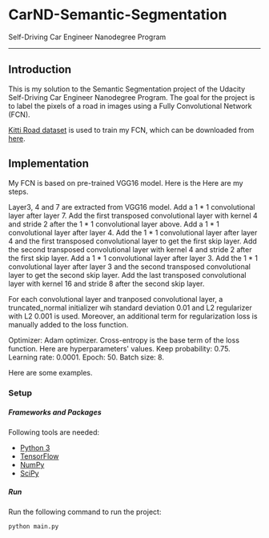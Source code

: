 # CarND-Semantic-Segmentation # 
Self-Driving Car Engineer Nanodegree Program

---

## Introduction ##

This is my solution to the Semantic Segmentation project of the Udacity Self-Driving Car Engineer Nanodegree Program. The goal for the project is to label the pixels of a road in images using a Fully Convolutional Network (FCN).

[Kitti Road dataset](http://www.cvlibs.net/datasets/kitti/eval_road.php) is used to train my FCN, which can be downloaded from [here](http://www.cvlibs.net/download.php?file=data_road.zip).

## Implementation ##

My FCN is based on pre-trained VGG16 model. Here is the Here are my steps.

Layer3, 4 and 7 are extracted from VGG16 model. 
Add a 1 * 1 convolutional layer after layer 7. 
Add the first transposed convolutional layer with kernel 4 and stride 2 after the 1 * 1 convolutional layer above.
Add a 1 * 1 convolutional layer after layer 4.
Add the 1 * 1 convolutional layer after layer 4 and the first transposed convolutional layer to get the first skip layer.
Add the second transposed convolutional layer with kernel 4 and stride 2 after the first skip layer.
Add a 1 * 1 convolutional layer after layer 3.
Add the 1 * 1 convolutional layer after layer 3 and the second transposed convolutional layer to get the second skip layer.
Add the last transposed convolutional layer with kernel 16 and stride 8 after the second skip layer.

For each convolutional layer and tranposed convolutional layer, a truncated_normal initializer wih standard deviation 0.01 and L2 regularizer with L2 0.001 is used. Moreover, an additional term for regularization loss is manually added to the loss function.

Optimizer: Adam optimizer. Cross-entropy is the base term of the loss function. Here are hyperparameters' values.
Keep probability: 0.75. 
Learning rate: 0.0001.
Epoch: 50.
Batch size: 8.

Here are some examples.

### Setup

##### Frameworks and Packages
Following tools are needed:
 - [Python 3](https://www.python.org/)
 - [TensorFlow](https://www.tensorflow.org/)
 - [NumPy](http://www.numpy.org/)
 - [SciPy](https://www.scipy.org/)

##### Run
Run the following command to run the project:
```
python main.py
```
 
